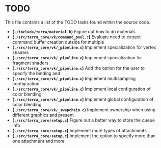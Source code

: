 # TODO
This file contains a list of the TODO tasks found within the source code.
- **(`./include/terra/material.h`)** Figure out how to do materials
- **(`./src/terra_core/vk/command_pool.c`)** Evaluate need to extract command buffer creation outside for multiple
- **(`./src/terra_core/vk/_pipeline.c`)** Implement specialization for vertex shaders
- **(`./src/terra_core/vk/_pipeline.c`)** Implement specialization for fragment shaders
- **(`./src/terra_core/vk/_pipeline.c`)** Add the option for the user to specify the binding and
- **(`./src/terra_core/vk/_pipeline.c`)** Implement multisampling configuration
- **(`./src/terra_core/vk/_pipeline.c`)** Implement local configuration of color blending
- **(`./src/terra_core/vk/_pipeline.c`)** Implement global configuration of color blending
- **(`./src/terra_core/vk/_swapchain.c`)** Implement ownership when using different graphics and present
- **(`./src/terra_core/setup.c`)** Figure out a better way to store the queue info
- **(`./src/terra_core/setup.c`)** Implement more types of attachments
- **(`./src/terra_core/setup.c`)** Implement the option to specify more than one attachment and more
